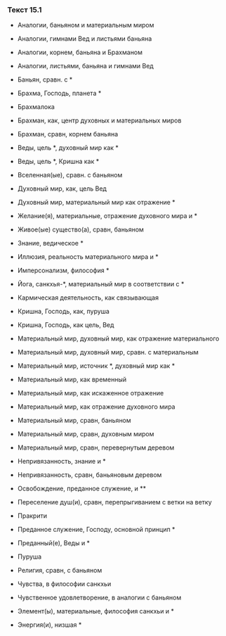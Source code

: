 ### Текст 15.1

- Аналогии, баньяном и материальным миром

- Аналогии, гимнами Вед и листьями баньяна

- Аналогии, корнем, баньяна и Брахманом

- Аналогии, листьями, баньяна и гимнами Вед

- Баньян, сравн. с *

- Брахма, Господь, планета *

- Брахмалока

- Брахман, как, центр духовных и материальных миров

- Брахман, сравн, корнем баньяна

- Веды, цель *, духовный мир как *

- Веды, цель *, Кришна как *

- Вселенная(ые), сравн. с баньяном

- Духовный мир, как, цель Вед

- Духовный мир, материальный мир как отражение *

- Желание(я), материальные, отражение духовного мира и *

- Живое(ые) существо(а), сравн, баньяном

- Знание, ведическое *

- Иллюзия, реальность материального мира и *

- Имперсонализм, философия *

- Йога, санкхья-*, материальный мир в соответствии с *

- Кармическая деятельность, как связывающая

- Кришна, Господь, как, пуруша

- Кришна, Господь, как цель, Вед

- Материальный мир, духовный мир, как отражение материального

- Материальный мир, духовный мир, сравн. с материальным

- Материальный мир, источник *, духовный мир как *

- Материальный мир, как временный

- Материальный мир, как искаженное отражение

- Материальный мир, как отражение духовного мира

- Материальный мир, сравн, баньяном

- Материальный мир, сравн, духовным миром

- Материальный мир, сравн, перевернутым деревом

- Непривязанность, знание и *

- Непривязанность, сравн, баньяновым деревом

- Освобождение, преданное служение, и **

- Переселение душ(и), сравн, перепрыгиванием с ветки на ветку

- Пракрити

- Преданное служение, Господу, основной принцип *

- Преданный(е), Веды и *

- Пуруша

- Религия, сравн, с баньяном

- Чувства, в философии санкхьи

- Чувственное удовлетворение, в аналогии с баньяном

- Элемент(ы), материальные, философия санкхьи и *

- Энергия(и), низшая *
	
